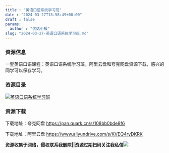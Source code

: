 ```yaml
---
title : "英语口语系统学习班"
date : "2024-03-27T13:58:49+08:00"
draft : false
params:
  author : "优选小报"
slug: "2024-03-27-英语口语系统学习班.md"
---
```


### 资源信息

一套英语口语课程：英语口语系统学习班，阿里云盘和夸克网盘资源下载，感兴的同学可以保存学习。

### 资源目录

[![
英语口语系统学习班](//img7-1.zhekoulieshou.com/mmbiz_jpg/iaHBVewvSIbAh08WfIsYfZJWcU4puibpsIdN6WexkuqgAZDJPDEL8wQUeEs7brO6z4px6Zmjh4bqNmL0Aiam9z1JQ/0)](//img7-1.zhekoulieshou.com/mmbiz_jpg/iaHBVewvSIbAh08WfIsYfZJWcU4puibpsIdN6WexkuqgAZDJPDEL8wQUeEs7brO6z4px6Zmjh4bqNmL0Aiam9z1JQ/0)

### 资源下载

下载地址：夸克网盘 https://pan.quark.cn/s/108bb0bde8f6

下载地址：阿里云盘 https://www.aliyundrive.com/s/KVEQ4ryDKRK

**资源收集于网络，侵权联系我删除||资源过期扫码关注我私信**![](//img7-1.zhekoulieshou.com/mmbiz_jpg/iaHBVewvSIbAjcr9g6TlCXSfiaDqkbzuEzp207hVzPqT4YGQOAazQ1KNHCeACbia5Lzq4Ckwibe48iar1q7lgVP1o3w/640?wx_fmt=jpeg&from=appmsg)


